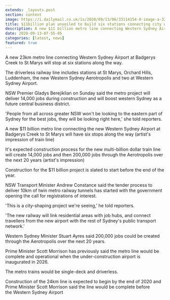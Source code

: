```yaml
---
extends: _layouts.post
section: content
image: https://i.dailymail.co.uk/1s/2020/09/13/06/33114154-0-image-a-32_1599976053432.jpg 
title: $11billion plan unveiled to build six stations connecting city with second airport 
description: A new $11 billion metro line connecting Western Sydney Airport at Badgerys Creek to St Marys will have six stops along the way including St Marys and Orchard Hills. 
date: 2020-09-13-07-55-05 
categories: [latest, news] 
featured: true 
--- 
```

A new 23km metro line connecting Western Sydney Airport at Badgerys Creek to St Marys will stop at six stations along the way.

The driverless railway line includes stations at St Marys, Orchard Hills, Luddenham, the new Western Sydney Aerotropolis and two at Western Sydney Airport.

NSW Premier Gladys Berejiklian on Sunday said the metro project will deliver 14,000 jobs during construction and will boost western Sydney as a future central business district.

'People from all across greater NSW won't be looking to the eastern part of Sydney for the best jobs, they will be looking right here,' she told reporters.

A new $11 billion metro line connecting the new Western Sydney Airport at Badgerys Creek to St Marys will have six stops along the way (artist's impression of train line)

It's expected construction process for the new multi-billion dollar train line will create 14,000 jobs and then 200,000 jobs through the Aerotropolis over the next 20 years (artist's impression)

Construction for the $11 billion project is slated to start before the end of the year.

NSW Transport Minister Andrew Constance said the tender process to deliver 10km of twin metro railway tunnels has started with the government opening the call for registrations of interest.

'This is a city-shaping project we're seeing,' he told reporters.

'The new railway will link residential areas with job hubs, and connect travellers from the new airport with the rest of Sydney's public transport network.'

Western Sydney Minister Stuart Ayres said 200,000 jobs could be created through the Aerotropolis over the next 20 years.

Prime Minister Scott Morrison has previously said the metro line would be complete and operational when the under-construction airport is inaugurated in 2026.

The metro trains would be single-deck and driverless.

Construction of the 24km line is expected to begin by the end of 2020 and Prime Minister Scott Morrison said the line would be complete before the Western Sydney Airport

